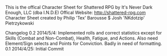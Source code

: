 This is the offical Character Sheet for Shattered RPG by It's Never Dark Enough, LLC (dba I.N.D.E)
Offical Website: http://shattered-rpg.com
Character Sheet created by Philip 'Tex' Barousse $ Josh 'NKdotzip' Pietrzykowski

Changelog
0.2 2014/5/4: Implemented rolls and correct statistics except for Skills (Combat and Non-Combat), Health, Fatigue, and Actions. Also need Element/Sign selects and Points for Conviction. Badly in need of formatting.
0.1 2014/4/25: Initial Commit
